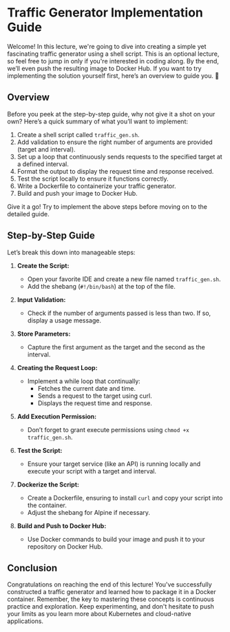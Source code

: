 # Traffic Generator Implementation Guide

Welcome! In this lecture, we're going to dive into creating a simple yet fascinating traffic generator using a shell script. This is an optional lecture, so feel free to jump in only if you're interested in coding along. By the end, we’ll even push the resulting image to Docker Hub. If you want to try implementing the solution yourself first, here’s an overview to guide you. 🚀

## Overview

Before you peek at the step-by-step guide, why not give it a shot on your own? Here’s a quick summary of what you’ll want to implement:

1. Create a shell script called `traffic_gen.sh`.
2. Add validation to ensure the right number of arguments are provided (target and interval).
3. Set up a loop that continuously sends requests to the specified target at a defined interval.
4. Format the output to display the request time and response received.
5. Test the script locally to ensure it functions correctly.
6. Write a Dockerfile to containerize your traffic generator.
7. Build and push your image to Docker Hub.

Give it a go! Try to implement the above steps before moving on to the detailed guide.

## Step-by-Step Guide

Let’s break this down into manageable steps:

1. **Create the Script:**

   - Open your favorite IDE and create a new file named `traffic_gen.sh`.
   - Add the shebang (`#!/bin/bash`) at the top of the file.

2. **Input Validation:**

   - Check if the number of arguments passed is less than two. If so, display a usage message.

3. **Store Parameters:**

   - Capture the first argument as the target and the second as the interval.

4. **Creating the Request Loop:**

   - Implement a while loop that continually:
     - Fetches the current date and time.
     - Sends a request to the target using curl.
     - Displays the request time and response.

5. **Add Execution Permission:**

   - Don’t forget to grant execute permissions using `chmod +x traffic_gen.sh`.

6. **Test the Script:**

   - Ensure your target service (like an API) is running locally and execute your script with a target and interval.

7. **Dockerize the Script:**

   - Create a Dockerfile, ensuring to install `curl` and copy your script into the container.
   - Adjust the shebang for Alpine if necessary.

8. **Build and Push to Docker Hub:**
   - Use Docker commands to build your image and push it to your repository on Docker Hub.

## Conclusion

Congratulations on reaching the end of this lecture! You've successfully constructed a traffic generator and learned how to package it in a Docker container. Remember, the key to mastering these concepts is continuous practice and exploration. Keep experimenting, and don't hesitate to push your limits as you learn more about Kubernetes and cloud-native applications.
